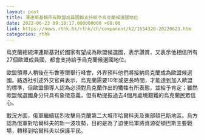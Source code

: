 ```yaml
---
layout: post
title: 澤連斯基稱所有歐盟成員國都支持給予烏克蘭候選國地位
date: 2022-06-23 09:18:17.000000000 +08:00
link: https://news.rthk.hk/rthk/ch/component/k2/1654320-20220623.htm
categories: rthk
---
```


烏克蘭總統澤連斯基對於國家有望成為歐盟候選國，表示讚賞，又表示他相信所有27個歐盟成員國，都會支持給予烏克蘭候選國地位。

歐盟領導人稍後在布魯塞爾舉行峰會，外界預料他們將接納烏克蘭成為歐盟候選國。路透社引述外交官員表示，烏克蘭需要10年或更長時間，才能達到加入歐盟的標準，但歐盟領導人認為必須對烏克蘭作出的犧牲有所表態，並給予肯定；雖然歐盟候選國身分只具有象徵意義，但有助提振過去4個月處境艱難的烏克蘭民眾信心。

戰況方面，俄軍繼續猛烈攻擊烏克蘭第二大城市哈爾科夫及東部頓巴斯地區。烏方認為俄軍對哈爾科夫的新一波攻勢，目的是為了迫使烏軍將資源從頓巴斯主要戰場，轉移到哈爾科夫以保護平民。
